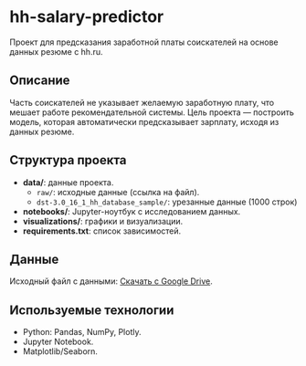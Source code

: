 # hh-salary-predictor

Проект для предсказания заработной платы соискателей на основе данных резюме с hh.ru.

## Описание
Часть соискателей не указывает желаемую заработную плату, что мешает работе рекомендательной системы. Цель проекта — построить модель, которая автоматически предсказывает зарплату, исходя из данных резюме.

## Структура проекта
- **data/**: данные проекта.
  - `raw/`: исходные данные (ссылка на файл).
  - `dst-3.0_16_1_hh_database_sample/`: урезанные данные (1000 строк)
- **notebooks/**: Jupyter-ноутбук с исследованием данных.
- **visualizations/**: графики и визуализации.
- **requirements.txt**: список зависимостей.

## Данные
Исходный файл с данными: [Скачать с Google Drive](https://drive.google.com/drive/folders/1DMj0hjkiaKBSXhvKReYMn6XTV8i-_kA7?usp=sharing).

## Используемые технологии
- Python: Pandas, NumPy, Plotly.
- Jupyter Notebook.
- Matplotlib/Seaborn.

